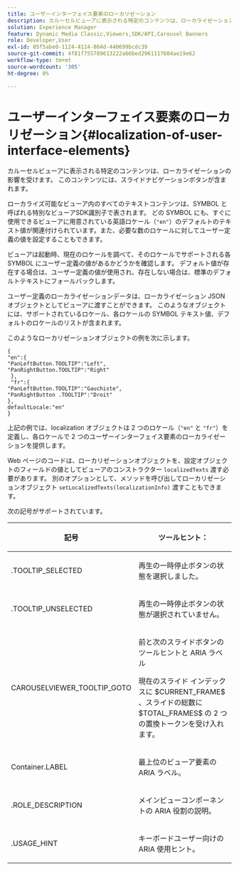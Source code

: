 ```yaml
---
title: ユーザーインターフェイス要素のローカリゼーション
description: カルーセルビューアに表示される特定のコンテンツは、ローカライゼーションの影響を受けます。 このコンテンツには、スライドナビゲーションボタンが含まれます。
solution: Experience Manager
feature: Dynamic Media Classic,Viewers,SDK/API,Carousel Banners
role: Developer,User
exl-id: 05f5abe0-1124-4114-864d-440699bcdc39
source-git-commit: 4f81f755789613222a66bed2961117604ae19e62
workflow-type: tm+mt
source-wordcount: '305'
ht-degree: 0%

---
```


# ユーザーインターフェイス要素のローカリゼーション{#localization-of-user-interface-elements}

カルーセルビューアに表示される特定のコンテンツは、ローカライゼーションの影響を受けます。 このコンテンツには、スライドナビゲーションボタンが含まれます。

ローカライズ可能なビューア内のすべてのテキストコンテンツは、SYMBOL と呼ばれる特別なビューアSDK識別子で表されます。 どの SYMBOL にも、すぐに使用できるビューアに用意されている英語ロケール（`"en"`）のデフォルトのテキスト値が関連付けられています。また、必要な数のロケールに対してユーザー定義の値を設定することもできます。

ビューアは起動時、現在のロケールを調べて、そのロケールでサポートされる各 SYMBOL にユーザー定義の値があるかどうかを確認します。 デフォルト値が存在する場合は、ユーザー定義の値が使用され、存在しない場合は、標準のデフォルトテキストにフォールバックします。

ユーザー定義のローカライゼーションデータは、ローカライゼーション JSON オブジェクトとしてビューアに渡すことができます。 このようなオブジェクトには、サポートされているロケール、各ロケールの SYMBOL テキスト値、デフォルトのロケールのリストが含まれます。

このようなローカリゼーションオブジェクトの例を次に示します。

```
{ 
"en":{ 
"PanLeftButton.TOOLTIP":"Left", 
"PanRightButton.TOOLTIP":"Right" 
 }, 
 "fr":{ 
"PanLeftButton.TOOLTIP":"Gauchiste", 
"PanRightButton .TOOLTIP":"Droit" 
}, 
defaultLocale:"en" 
}
```

上記の例では、localization オブジェクトは 2 つのロケール（`"en"` と `"fr"`）を定義し、各ロケールで 2 つのユーザーインターフェイス要素のローカライゼーションを提供します。

Web ページのコードは、ローカリゼーションオブジェクトを、設定オブジェクトのフィールドの値としてビューアのコンストラクター `localizedTexts` 渡す必要があります。 別のオプションとして、メソッドを呼び出してローカリゼーションオブジェクト `setLocalizedTexts(localizationInfo)` 渡すこともできます。

次の記号がサポートされています。

<table id="table_58C40353B7244335872350C98DF2CFB3"> 
 <thead> 
  <tr> 
   <th colname="col1" class="entry"> <p>記号 </p> </th> 
   <th colname="col2" class="entry"> <p>ツールヒント： </p> </th> 
  </tr> 
 </thead>
 <tbody> 
  <tr> 
   <td colname="col1"> <p> <span class="codeph">.TOOLTIP_SELECTED </span> </p> </td> 
   <td colname="col2"> <p>再生の一時停止ボタンの状態を選択しました。 </p> </td> 
  </tr> 
  <tr> 
   <td colname="col1"> <p> <span class="codeph">.TOOLTIP_UNSELECTED </span> </p> </td> 
   <td colname="col2"> <p>再生の一時停止ボタンの状態が選択されていません。 </p> </td> 
  </tr> 
  <tr> 
   <td colname="col1"> <p> <span class="codeph"> CAROUSELVIEWER_TOOLTIP_GOTO </span> </p> </td> 
   <td colname="col2"> <p> 前と次のスライドボタンのツールヒントと ARIA ラベル </p> <p>現在のスライド インデックスに <span class="codeph"> $CURRENT_FRAME$ </span>、スライドの総数に <span class="codeph"> $TOTAL_FRAMES$ </span> の 2 つの置換トークンを受け入れます。 </p> </td> 
  </tr> 
  <tr> 
   <td colname="col1"> <p> <span class="codeph"> Container.LABEL </span> </p> </td> 
   <td colname="col2"> <p> 最上位のビューア要素の ARIA ラベル。 </p> </td> 
  </tr> 
  <tr> 
   <td colname="col1"> <p> <span class="codeph">.ROLE_DESCRIPTION </span> </p> </td> 
   <td colname="col2"> <p> メインビューコンポーネントの ARIA 役割の説明。 </p> </td> 
  </tr> 
  <tr> 
   <td colname="col1"> <p> <span class="codeph">.USAGE_HINT </span> </p> </td> 
   <td colname="col2"> <p> キーボードユーザー向けの ARIA 使用ヒント。 </p> </td> 
  </tr> 
 </tbody> 
</table>
